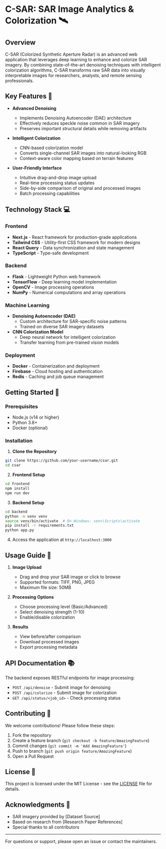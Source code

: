 # C-SAR: SAR Image Analytics & Colorization 🛰️

## Overview

C-SAR (Colorized Synthetic Aperture Radar) is an advanced web application that leverages deep learning to enhance and colorize SAR imagery. By combining state-of-the-art denoising techniques with intelligent colorization algorithms, C-SAR transforms raw SAR data into visually interpretable images for researchers, analysts, and remote sensing professionals.

## Key Features 🌟

- **Advanced Denoising** 
  - Implements Denoising Autoencoder (DAE) architecture
  - Effectively reduces speckle noise common in SAR imagery
  - Preserves important structural details while removing artifacts

- **Intelligent Colorization**
  - CNN-based colorization model
  - Converts single-channel SAR images into natural-looking RGB
  - Context-aware color mapping based on terrain features

- **User-Friendly Interface**
  - Intuitive drag-and-drop image upload
  - Real-time processing status updates
  - Side-by-side comparison of original and processed images
  - Batch processing capabilities

## Technology Stack 💻

### Frontend
- **Next.js** - React framework for production-grade applications
- **Tailwind CSS** - Utility-first CSS framework for modern designs
- **React Query** - Data synchronization and state management
- **TypeScript** - Type-safe development

### Backend
- **Flask** - Lightweight Python web framework
- **TensorFlow** - Deep learning model implementation
- **OpenCV** - Image processing operations
- **NumPy** - Numerical computations and array operations

### Machine Learning
- **Denoising Autoencoder (DAE)**
  - Custom architecture for SAR-specific noise patterns
  - Trained on diverse SAR imagery datasets
- **CNN Colorization Model**
  - Deep neural network for intelligent colorization
  - Transfer learning from pre-trained vision models

### Deployment
- **Docker** - Containerization and deployment
- **Firebase** - Cloud hosting and authentication
- **Redis** - Caching and job queue management

## Getting Started 🚀

### Prerequisites
- Node.js (v14 or higher)
- Python 3.8+
- Docker (optional)

### Installation

1. **Clone the Repository**
```bash
git clone https://github.com/your-username/csar.git
cd csar
```

2. **Frontend Setup**
```bash
cd frontend
npm install
npm run dev
```

3. **Backend Setup**
```bash
cd backend
python -m venv venv
source venv/bin/activate  # On Windows: venv\Scripts\activate
pip install -r requirements.txt
python app.py
```

4. Access the application at `http://localhost:3000`

## Usage Guide 📖

1. **Image Upload**
   - Drag and drop your SAR image or click to browse
   - Supported formats: TIFF, PNG, JPEG
   - Maximum file size: 50MB

2. **Processing Options**
   - Choose processing level (Basic/Advanced)
   - Select denoising strength (1-10)
   - Enable/disable colorization

3. **Results**
   - View before/after comparison
   - Download processed images
   - Export processing metadata

## API Documentation 📚

The backend exposes RESTful endpoints for image processing:

- `POST /api/denoise` - Submit image for denoising
- `POST /api/colorize` - Submit image for colorization
- `GET /api/status/<job_id>` - Check processing status

## Contributing 🤝

We welcome contributions! Please follow these steps:

1. Fork the repository
2. Create a feature branch (`git checkout -b feature/AmazingFeature`)
3. Commit changes (`git commit -m 'Add AmazingFeature'`)
4. Push to branch (`git push origin feature/AmazingFeature`)
5. Open a Pull Request

## License 📄

This project is licensed under the MIT License - see the [LICENSE](LICENSE) file for details.

## Acknowledgments 🙏

- SAR imagery provided by [Dataset Source]
- Based on research from [Research Paper References]
- Special thanks to all contributors

---

For questions or support, please open an issue or contact the maintainers.